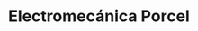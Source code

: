 ---
title: "Electromecánica Porcel"
url: /huercal-de-almeria/electromecanica-porcel/
shop: reparación de automóviles
---